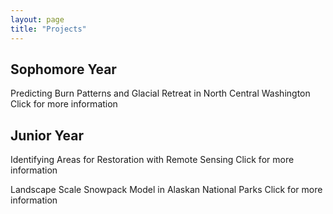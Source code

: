 ```yaml
---
layout: page
title: "Projects"
---
```


  
## Sophomore Year

Predicting Burn Patterns and Glacial Retreat in North Central Washington
Click for more information


## Junior Year

Identifying Areas for Restoration with Remote Sensing
Click for more information

Landscape Scale Snowpack Model in Alaskan National Parks
Click for more information


